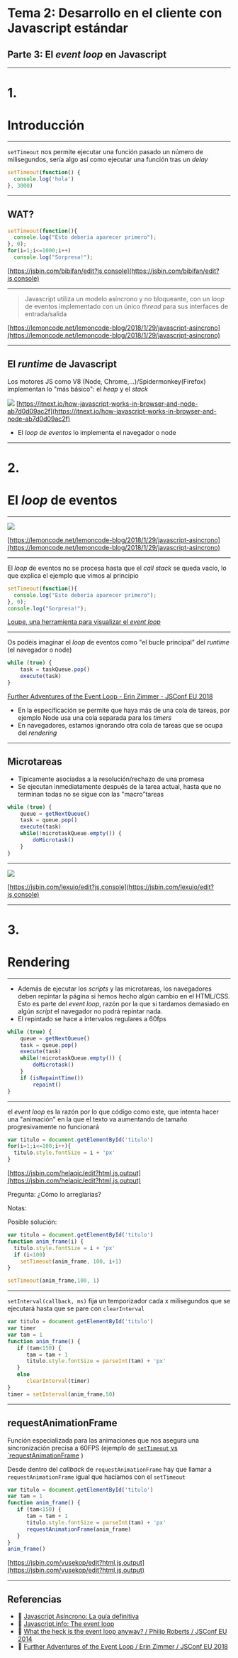 <!-- .slide: class="titulo" -->

# Tema 2: Desarrollo en el cliente con Javascript estándar 
## Parte 3: El *event loop* en Javascript

---

<!-- .slide: class="titulo" -->

# 1.
# Introducción


---

`setTimeout` nos permite ejecutar una función pasado un número de milisegundos, sería algo así como ejecutar una función tras un *delay*

```javascript
setTimeout(function() {
  console.log('hola')
}, 3000)
```

---

## WAT?

```javascript
setTimeout(function(){
  console.log("Esto debería aparecer primero");
}, 0);
for(i=1;i<=1000;i++)
  console.log("Sorpresa!");
```
[https://jsbin.com/bibifan/edit?js,console](https://jsbin.com/bibifan/edit?js,console)

---


> Javascript utiliza un modelo asíncrono y no bloqueante, con un *loop* de eventos implementado con un único *thread* para sus interfaces de entrada/salida

[https://lemoncode.net/lemoncode-blog/2018/1/29/javascript-asincrono](https://lemoncode.net/lemoncode-blog/2018/1/29/javascript-asincrono) <!-- .element class="caption"-->


---

## El *runtime* de Javascript

Los motores JS como V8 (Node, Chrome,...)/Spidermonkey(Firefox) implementan lo "más básico": el *heap* y el *stack*

![](images_event_loop/heap_stack.gif) <!-- .element class="stretch"-->
[https://itnext.io/how-javascript-works-in-browser-and-node-ab7d0d09ac2f](https://itnext.io/how-javascript-works-in-browser-and-node-ab7d0d09ac2f) <!-- .element class="caption"-->

- El *loop de eventos* lo implementa el navegador o node


---

<!-- .slide: class="titulo" -->

# 2.
# El *loop* de eventos

---


![](images_event_loop/event_loop_steps.png) 
<!-- .element class="stretch"-->
[https://lemoncode.net/lemoncode-blog/2018/1/29/javascript-asincrono](https://lemoncode.net/lemoncode-blog/2018/1/29/javascript-asincrono) <!-- .element class="caption"-->


---

El *loop* de eventos no se procesa hasta que el *call stack* se queda vacío, lo que explica el ejemplo que vimos al principio

```javascript
setTimeout(function(){
  console.log("Esto debería aparecer primero");
}, 0);
console.log("Sorpresa!");
```
[Loupe, una herramienta para visualizar el *event loop*](http://latentflip.com/loupe/?code=c2V0VGltZW91dChmdW5jdGlvbiB0aW1lcigpewogIGNvbnNvbGUubG9nKCJFc3RvIGRlYmVy7WEgYXBhcmVjZXIgcHJpbWVybyIpOwp9LCAwKTsKY29uc29sZS5sb2coIlNvcnByZXNhISIpOw%3D%3D!!!PGJ1dHRvbj5DbGljayBtZSE8L2J1dHRvbj4%3D)

---

Os podéis imaginar el *loop* de eventos como "el bucle principal" del *runtime* (el navegador o node)

```javascript
while (true) {
    task = taskQueue.pop()
    execute(task)
}
```
[Further Adventures of the Event Loop - Erin Zimmer - JSConf EU 2018](https://www.youtube.com/watch?v=u1kqx6AenYw) <!-- .element class="caption" -->

- En la especificación se permite que haya más de una cola de tareas, por ejemplo Node usa una cola separada para los *timers*
- En navegadores, estamos ignorando otra cola de tareas que se ocupa del *rendering*

---

## Microtareas

- Típicamente asociadas a la resolución/rechazo de una promesa
- Se ejecutan inmediatamente después de la tarea actual, hasta que no terminan todas no se sigue con las "macro"tareas

```javascript
while (true) {
    queue = getNextQueue()
    task = queue.pop()
    execute(task)
    while(!microtaskQueue.empty()) {
        doMicrotask()
    }
}
```

---

![](images_event_loop/quiz.png) 
<!-- .element class="stretch"-->
[https://jsbin.com/lexujo/edit?js,console](https://jsbin.com/lexujo/edit?js,console) <!-- .element class="caption"-->


---

<!-- .slide: class="titulo" -->
# 3.
# Rendering

---


- Además de ejecutar los *scripts* y las microtareas, los navegadores deben repintar la página si hemos hecho algún cambio en el HTML/CSS. Esto es parte del *event loop*, razón por la que si tardamos demasiado en algún *script* el navegador no podrá repintar nada.
- El repintado se hace a intervalos regulares a 60fps

```javascript
while (true) {
    queue = getNextQueue()
    task = queue.pop()
    execute(task)
    while(!microtaskQueue.empty()) {
        doMicrotask()
    }
    if (isRepaintTime())
        repaint()
}
```

---

el *event loop* es la razón por lo que código como este, que intenta hacer una "animación" en la que el texto va aumentando de tamaño progresivamente no funcionará

```javascript
var titulo = document.getElementById('titulo')
for(i=1;i<=100;i++){
  titulo.style.fontSize = i + 'px'
}  
```
[https://jsbin.com/helaqic/edit?html,js,output](https://jsbin.com/helaqic/edit?html,js,output)

Pregunta: ¿Cómo lo arreglarías?

Notas: 

Posible solución:

```javascript
var titulo = document.getElementById('titulo')
function anim_frame(i) {
  titulo.style.fontSize = i + 'px'
  if (i<100)
    setTimeout(anim_frame, 100, i+1)  
}

setTimeout(anim_frame,100, 1)
```

---
`setInterval(callback, ms)` fija un temporizador cada x milisegundos que se ejecutará hasta que se pare con `clearInterval`

```javascript
var titulo = document.getElementById('titulo')
var timer
var tam = 1
function anim_frame() {
   if (tam<150) {
      tam = tam + 1
      titulo.style.fontSize = parseInt(tam) + 'px'
   }
   else
      clearInterval(timer)
}
timer = setInterval(anim_frame,50)
```

---

## requestAnimationFrame

Función especializada para las animaciones que nos asegura una sincronización precisa a 60FPS (ejemplo de [`setTimeout` vs `requestAnimationFrame](https://codepen.io/klugjo/pen/zBYLOX)
)

Desde dentro del *callback* de `requestAnimationFrame` hay que llamar a `requestAnimationFrame` igual que hacíamos con el `setTimeout`

```javascript
var titulo = document.getElementById('titulo')
var tam = 1
function anim_frame() {
   if (tam<150) {
      tam = tam + 1
      titulo.style.fontSize = parseInt(tam) + 'px'
      requestAnimationFrame(anim_frame)
   }
}
anim_frame()
```
[https://jsbin.com/vusekop/edit?html,js,output](https://jsbin.com/vusekop/edit?html,js,output) <!-- .element class="caption"-->

---

## Referencias

- 📖 [Javascript Asíncrono: La guía definitiva](https://lemoncode.net/lemoncode-blog/2018/1/29/javascript-asincrono)
- 📖 [Javascript.info: The event loop](https://javascript.info/event-loop#event-loop)
- 🎥 [What the heck is the event loop anyway? / Philip Roberts / JSConf EU 2014](https://www.youtube.com/watch?v=8aGhZQkoFbQ)
- 🎥 [Further Adventures of the Event Loop / Erin Zimmer / JSConf EU 2018](https://www.youtube.com/watch?v=u1kqx6AenYw)
